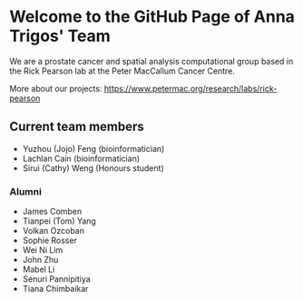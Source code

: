 # Welcome to the GitHub Page of Anna Trigos' Team

We are a prostate cancer and spatial analysis computational group based in the Rick Pearson lab at the Peter MacCallum Cancer Centre. 

More about our projects: https://www.petermac.org/research/labs/rick-pearson

## Current team members
- Yuzhou (Jojo) Feng (bioinformatician)
- Lachlan Cain (bioinformatician)
- Sirui (Cathy) Weng (Honours student)

### Alumni
- James Comben
- Tianpei (Tom) Yang
- Volkan Ozcoban
- Sophie Rosser
- Wei Ni Lim
- John Zhu
- Mabel Li
- Senuri Pannipitiya
- Tiana Chimbaikar
